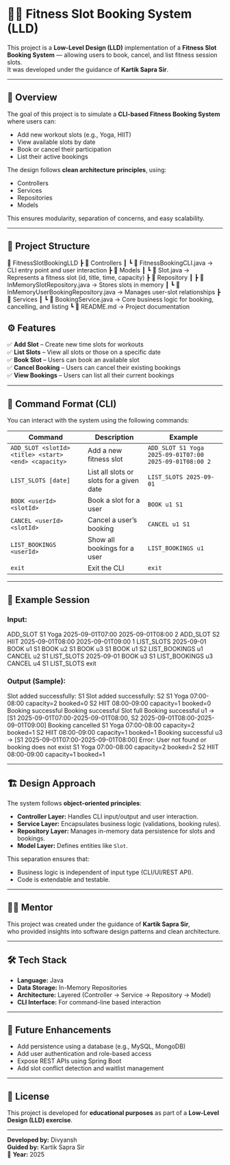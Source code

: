 # 🏋️‍♀️ Fitness Slot Booking System (LLD)

This project is a **Low-Level Design (LLD)** implementation of a **Fitness Slot Booking System** — allowing users to book, cancel, and list fitness session slots.  
It was developed under the guidance of **Kartik Sapra Sir**.

---

## 📘 Overview

The goal of this project is to simulate a **CLI-based Fitness Booking System** where users can:

- Add new workout slots (e.g., Yoga, HIIT)
- View available slots by date
- Book or cancel their participation
- List their active bookings

The design follows **clean architecture principles**, using:
- Controllers
- Services
- Repositories
- Models

This ensures modularity, separation of concerns, and easy scalability.

---

## 🧩 Project Structure
📁 FitnessSlotBookingLLD
 ┣ 📂 Controllers
 ┃ ┗ 📄 FitnessBookingCLI.java → CLI entry point and user interaction
 ┣ 📂 Models
 ┃ ┗ 📄 Slot.java → Represents a fitness slot (id, title, time, capacity)
 ┣ 📂 Repository
 ┃ ┣ 📄 InMemorySlotRepository.java → Stores slots in memory
 ┃ ┗ 📄 InMemoryUserBookingRepository.java → Manages user-slot relationships
 ┣ 📂 Services
 ┃ ┗ 📄 BookingService.java → Core business logic for booking, cancelling, and listing
 ┗ 📄 README.md → Project documentation


## ⚙️ Features

✅ **Add Slot** – Create new time slots for workouts  
✅ **List Slots** – View all slots or those on a specific date  
✅ **Book Slot** – Users can book an available slot  
✅ **Cancel Booking** – Users can cancel their existing bookings  
✅ **View Bookings** – Users can list all their current bookings  

---

## 🧠 Command Format (CLI)

You can interact with the system using the following commands:

| Command | Description | Example |
|----------|--------------|----------|
| `ADD_SLOT <slotId> <title> <start> <end> <capacity>` | Add a new fitness slot | `ADD_SLOT S1 Yoga 2025-09-01T07:00 2025-09-01T08:00 2` |
| `LIST_SLOTS [date]` | List all slots or slots for a given date | `LIST_SLOTS 2025-09-01` |
| `BOOK <userId> <slotId>` | Book a slot for a user | `BOOK u1 S1` |
| `CANCEL <userId> <slotId>` | Cancel a user’s booking | `CANCEL u1 S1` |
| `LIST_BOOKINGS <userId>` | Show all bookings for a user | `LIST_BOOKINGS u1` |
| `exit` | Exit the CLI | `exit` |

---

## 🧾 Example Session

### Input:


ADD_SLOT S1 Yoga 2025-09-01T07:00 2025-09-01T08:00 2
ADD_SLOT S2 HIIT 2025-09-01T08:00 2025-09-01T09:00 1
LIST_SLOTS 2025-09-01
BOOK u1 S1
BOOK u2 S1
BOOK u3 S1
BOOK u1 S2
LIST_BOOKINGS u1
CANCEL u2 S1
LIST_SLOTS 2025-09-01
BOOK u3 S1
LIST_BOOKINGS u3
CANCEL u4 S1
LIST_SLOTS
exit


### Output (Sample):


Slot added successfully: S1
Slot added successfully: S2
S1 Yoga 07:00-08:00 capacity=2 booked=0
S2 HIIT 08:00-09:00 capacity=1 booked=0
Booking successful
Booking successful
Slot full
Booking successful
u1 -> [S1 2025-09-01T07:00-2025-09-01T08:00, S2 2025-09-01T08:00-2025-09-01T09:00]
Booking cancelled
S1 Yoga 07:00-08:00 capacity=2 booked=1
S2 HIIT 08:00-09:00 capacity=1 booked=1
Booking successful
u3 -> [S1 2025-09-01T07:00-2025-09-01T08:00]
Error: User not found or booking does not exist
S1 Yoga 07:00-08:00 capacity=2 booked=2
S2 HIIT 08:00-09:00 capacity=1 booked=1


---

## 🏗️ Design Approach

The system follows **object-oriented principles**:

- **Controller Layer:** Handles CLI input/output and user interaction.
- **Service Layer:** Encapsulates business logic (validations, booking rules).
- **Repository Layer:** Manages in-memory data persistence for slots and bookings.
- **Model Layer:** Defines entities like `Slot`.

This separation ensures that:
- Business logic is independent of input type (CLI/UI/REST API).
- Code is extendable and testable.

---

## 👨‍🏫 Mentor

This project was created under the guidance of **Kartik Sapra Sir**,  
who provided insights into software design patterns and clean architecture.

---

## 🛠️ Tech Stack

- **Language:** Java  
- **Data Storage:** In-Memory Repositories  
- **Architecture:** Layered (Controller → Service → Repository → Model)  
- **CLI Interface:** For command-line based interaction

---

## 🚀 Future Enhancements

- Add persistence using a database (e.g., MySQL, MongoDB)
- Add user authentication and role-based access
- Expose REST APIs using Spring Boot
- Add slot conflict detection and waitlist management

---

## 📜 License

This project is developed for **educational purposes** as part of a **Low-Level Design (LLD) exercise**.

---

**Developed by:** Divyansh  
**Guided by:** Kartik Sapra Sir  
📅 **Year:** 2025
